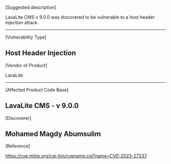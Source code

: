 [Suggested description]

LavaLite CMS v 9.0.0 was discovered to be vulnerable to a host header
injection attack.

------------------------------------------ 
[Vulnerability Type]

Host Header Injection
------------------------------------------

[Vendor of Product]

LavaLite

------------------------------------------
[Affected Product Code Base]

LavaLite CMS - v 9.0.0
------------------------------------------
[Discoverer]

Mohamed Magdy Abumsulim
------------------------------------------
[Reference]

https://cve.mitre.org/cgi-bin/cvename.cgi?name=CVE-2023-27237

